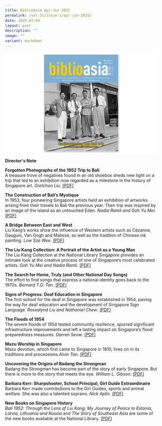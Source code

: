 ```yaml
---
title: BiblioAsia Apr–Jun 2025
permalink: /vol-21/issue-1/apr-jun-2025/
date: 2025-03-04
layout: post
description: ""
image: ""
variant: markdown
---
```

<img src="/images/Vol%2021%20Issue%201/vol211cover.jpg">

<a style="text-decoration: none; font-weight: bold;" href="/vol-21/issue-1/jan-mar-2025/director-note/">Director's Note</a><br>

<a style="text-decoration: none; font-weight: bold;" href="/vol-21/issue-1/apr-jun-2025/liu-kang-forgotten-photographs-bali/">Forgotten Photographs of the 1952 Trip to Bali </a><br>
A treasure trove of negatives found in an old shoebox sheds new light on a trip that led to an exhibition now regarded as a milestone in the history of Singapore art. *Gretchen Liu*. [(PDF)](/files/pdf/Vol%2020/BiblioAsia_JAN_MAR2025_KuehPieTee-a.pdf)

<a style="text-decoration: none; font-weight: bold;" href="/vol-21/issue-1/apr-jun-2025/mystique-bali-travel-paradise/">The Construction of Bali’s Mystique</a><br>
In 1953, four pioneering Singapore artists held an exhibition of artworks arising from their travels to Bali the previous year. Their trip was inspired by an image of the island as an untouched Eden. *Nadia Ramli and Goh Yu Mei*. [(PDF)](/files/pdf/Vol%2020/BiblioAsia_JAN_MAR2025_JapaneseAnglicansaa.pdf)

<a style="text-decoration: none; font-weight: bold;" href="/vol-21/issue-1/apr-jun-2025/liu-kang-bridge-east-west/">A Bridge Between East and West</a><br>
Liu Kang’s works show the influence of Western artists such as Cézanne, Gauguin, Van Gogh and Matisse, as well as the tradition of Chinese ink painting. *Low Sze Wee*. [(PDF)](/files/pdf/Vol%2020/BiblioAsia_JAN_MAR2025_SyedCaligraphyaa.pdf)

<a style="text-decoration: none; font-weight: bold;" href="/vol-21/issue-1/apr-jun-2025/liu-kang-collection/">The Liu Kang Collection: A Portrait of the Artist as a Young Man</a><br>
The Liu Kang Collection at the National Library Singapore provides an intimate look at the creative process of one of Singapore’s most celebrated artists. *Goh Yu Mei and Nadia Ramli*. [(PDF)](/files/pdf/Vol%2020/BiblioAsia_JAN_MAR2025_CPFSchemeaa.pdf)

<a style="text-decoration: none; font-weight: bold;" href="/vol-21/issue-1/apr-jun-2025/sing-singapore-national-day-songs/">The Search for Home, Truly (and Other National Day Songs)</a><br>
The effort to find songs that express a national identity goes back to the 1970s. *Bernard T.G. Tan*. [(PDF)](/files/pdf/Vol%2020/BiblioAsia_JAN_MAR2025_Somersetaa.pdf)

<a style="text-decoration: none; font-weight: bold;" href="/vol-21/issue-1/apr-jun-2025/deaf-education-singapore-sign-language/">Signs of Progress: Deaf Education in Singapore</a><br>
The first school for the deaf in Singapore was established in 1954, paving the way for deaf education and the development of Singapore Sign Language. *Rosxalynd Liu and Nathaniel Chew*. [(PDF)](/files/pdf/Vol%2020/BiblioAsia_JAN_MAR2025_Opiumaa.pdf)

<a style="text-decoration: none; font-weight: bold;" href="/vol-21/issue-1/apr-jun-2025/1954-floods-singapore/">The Floods of 1954 </a><br> The severe floods of 1954 tested community resilience, spurred significant infrastructure improvements and left a lasting impact on Singapore’s flood preparedness measures. *Darren Seow*. [(PDF)](/files/pdf/Vol%2020/BiblioAsia_JAN_MAR2025_SembawangMapsaa.pdf)

<a style="text-decoration: none; font-weight: bold;" href="/vol-21/issue-1/apr-jun-2025/mazu-worship-in-singapore/">Mazu Worship in Singapore</a><br>
Mazu devotion, which first came to Singapore in 1810, lives on in its traditions and processions.*Alvin Tan*. [(PDF)](/files/pdf/Vol%2020/BiblioAsia_JAN_MAR2025_NMPsaa.pdf)

<a style="text-decoration: none; font-weight: bold;" href="/vol-21/issue-1/apr-jun-2025/origins-badang-strongman-singapore-stone/">Uncovering the Origins of Badang the Strongman</a><br>
Badang the Strongman has become part of the story of early Singapore. But there is more to the story that meets the eye. *William L. Gibson*. [(PDF)](/files/pdf/Vol%2020/BiblioAsia_JAN_MAR2025_Chingayaa.pdf)

<a style="text-decoration: none; font-weight: bold;" href="/vol-21/issue-1/apr-jun-2025/barbara-kerr-sharpshooter-school-principal-girl-guide/">Barbara Kerr: Sharpshooter, School Principal, Girl Guide Extraordinaire	</a><br>
Barbara Kerr made contributions to the Girl Guides, sports and animal welfare. She was also a talented soprano. *Nick Aplin*. [(PDF)](/files/pdf/Vol%2020/BiblioAsia_JAN_MAR2025_JohnBastinaa.pdf)

<a style="text-decoration: none; font-weight: bold;" href="/vol-21/issue-1/apr-jun-2025/new-books-on-singapore-history/">New Books on Singapore History</a><br>
_Bali 1952: Through the Lens of Liu Kang; My Journey of Peace to Estonia, Latvia, Lithuania and Russia_ and _The Story of Southeast Asia_ are some of the new books available at the National Library. [(PDF)](/files/pdf/Vol%2020/BiblioAsia_JAN_MAR2025_Newbooksgg.pdf)